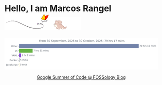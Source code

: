 # Hello, I am Marcos Rangel <img src="images/butterfly.gif" width=30%><img src="images/dog.gif" width=20%>

<a href="https://github.com/avinal/Profile-Readme-WakaTime"><img src="https://github.com/avinal/avinal/blob/main/images/stat.svg" alt="Avinal WakaTime Activity" align=center/></a>

<p align=center><a href="https://gsoc.avinal.space">Google Summer of Code @ FOSSology Blog</a></p>
